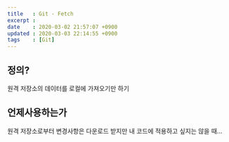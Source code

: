 ```yaml
---
title   : Git - Fetch 
excerpt : 
date    : 2020-03-02 21:57:07 +0900
updated : 2020-03-03 22:14:55 +0900
tags    : [Git]
---
```


## 정의?  
원격 저장소의 데이터를 로컬에 가져오기만 하기 

## 언제사용하는가 

원격 저장소로부터 변경사항은 다운로드 받지만 내 코드에 적용하고 싶지는 않을 때...  
